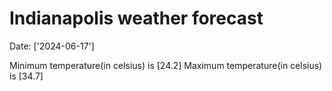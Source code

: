 # Indianapolis weather forecast 
Date: ['2024-06-17'] 

Minimum temperature(in celsius) is [24.2] 
Maximum temperature(in celsius) is [34.7]